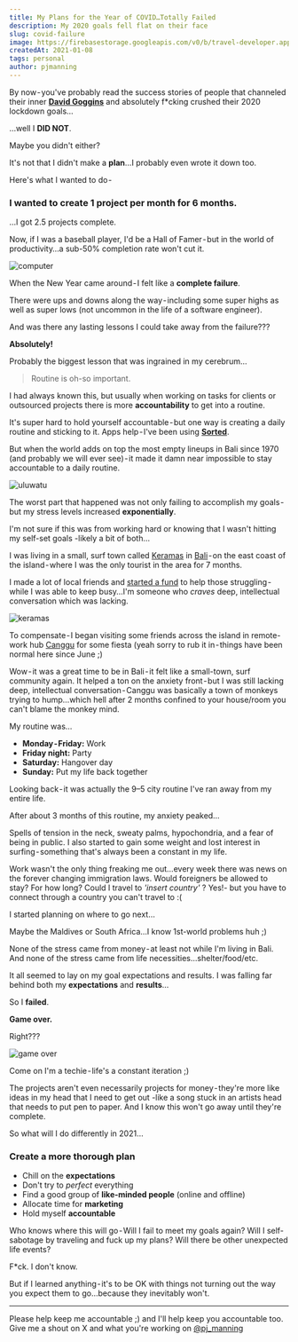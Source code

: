 ```yaml
---
title: My Plans for the Year of COVID…Totally Failed
description: My 2020 goals fell flat on their face
slug: covid-failure
image: https://firebasestorage.googleapis.com/v0/b/travel-developer.appspot.com/o/posts%2Fcovid-failure%2Fcovid-failure-comp.jpg?alt=media&token=14967a59-51ef-4e16-bbf5-48e6374378b2
createdAt: 2021-01-08
tags: personal
author: pjmanning
---
```


By now - you've probably read the success stories of people that channeled their inner <a href="https://amzn.to/3b2yb6p" target="_blank">**David Goggins**</a> and absolutely f\*cking crushed their 2020 lockdown goals…

…well I **DID NOT**.

Maybe you didn't either?

It's not that I didn't make a **plan**…I probably even wrote it down too.

Here's what I wanted to do -

### I wanted to create 1 project per month for 6 months.

…I got 2.5 projects complete.

Now, if I was a baseball player, I'd be a Hall of Famer - but in the world of productivity…a sub-50% completion rate won't cut it.

![computer](https://firebasestorage.googleapis.com/v0/b/travel-developer.appspot.com/o/posts%2Fcovid-failure%2F1-computer.jpg?alt=media&token=8362128b-e182-4320-abeb-e17038a2faec)

When the New Year came around - I felt like a **complete failure**.

There were ups and downs along the way - including some super highs as well as super lows (not uncommon in the life of a software engineer).

And was there any lasting lessons I could take away from the failure???

**Absolutely!**

Probably the biggest lesson that was ingrained in my cerebrum…

> Routine is oh-so important.

I had always known this, but usually when working on tasks for clients or outsourced projects there is more **accountability** to get into a routine.

It's super hard to hold yourself accountable - but one way is creating a daily routine and sticking to it. Apps help - I've been using <a href="http://sortedapp.com/" target="_blank">**Sorted**</a>.

But when the world adds on top the most empty lineups in Bali since 1970 (and probably we will ever see) - it made it damn near impossible to stay accountable to a daily routine.

![uluwatu](https://firebasestorage.googleapis.com/v0/b/travel-developer.appspot.com/o/posts%2Fcovid-failure%2F2-ulus.jpg?alt=media&token=87a68beb-f5ec-40e1-aad9-40c788d90716)

The worst part that happened was not only failing to accomplish my goals - but my stress levels increased **exponentially**.

I'm not sure if this was from working hard or knowing that I wasn't hitting my self-set goals -likely a bit of both…

I was living in a small, surf town called <a href="https://www.surfline.com/surf-report/keramas/5842041f4e65fad6a7708d4e" target="_blank">Keramas</a> in <a href="https://www.google.com/maps/place/Bali/@-8.4559965,114.7913564,10z/data=!3m1!4b1!4m5!3m4!1s0x2dd22f7520fca7d3:0x2872b62cc456cd84!8m2!3d-8.3405389!4d115.0919509" target="_blank">Bali</a> - on the east coast of the island - where I was the only tourist in the area for 7 months.

I made a lot of local friends and <a href="https://www.gofundme.com/f/east-bali-coronavirus-fund?qid=9f16c82d7851b1b27c07cb0d2a510702" target="_blank">started a fund</a> to help those struggling - while I was able to keep busy…I'm someone who _craves_ deep, intellectual conversation which was lacking.

![keramas](https://firebasestorage.googleapis.com/v0/b/travel-developer.appspot.com/o/posts%2Fcovid-failure%2F3-keramas.jpg?alt=media&token=6eb4769a-0c31-4f6f-829a-25f8919db5f5)

To compensate - I began visiting some friends across the island in remote-work hub <a href="https://nomadlist.com/canggu" target="_blank">Canggu</a> for some fiesta (yeah sorry to rub it in - things have been normal here since June ;)

Wow - it was a great time to be in Bali - it felt like a small-town, surf community again. It helped a ton on the anxiety front - but I was still lacking deep, intellectual conversation - Canggu was basically a town of monkeys trying to hump…which hell after 2 months confined to your house/room you can't blame the monkey mind.

My routine was…

-   **Monday - Friday:** Work
-   **Friday night:** Party
-   **Saturday:** Hangover day
-   **Sunday:** Put my life back together

Looking back - it was actually the 9–5 city routine I've ran away from my entire life.

After about 3 months of this routine, my anxiety peaked…

Spells of tension in the neck, sweaty palms, hypochondria, and a fear of being in public. I also started to gain some weight and lost interest in surfing - something that's always been a constant in my life.

Work wasn't the only thing freaking me out…every week there was news on the forever changing immigration laws. Would foreigners be allowed to stay? For how long? Could I travel to _'insert country'_ ? Yes!- but you have to connect through a country you can't travel to :(

I started planning on where to go next…

Maybe the Maldives or South Africa…I know 1st-world problems huh ;)

None of the stress came from money - at least not while I'm living in Bali. And none of the stress came from life necessities…shelter/food/etc.

It all seemed to lay on my goal expectations and results. I was falling far behind both my **expectations** and **results**…

So I **failed**.

**Game over.**

Right???

![game over](https://firebasestorage.googleapis.com/v0/b/travel-developer.appspot.com/o/posts%2Fcovid-failure%2F4-game-over.jpg?alt=media&token=59fbbe6b-2bda-474c-ab0d-fd7dc998b3c1)

Come on I'm a techie - life's a constant iteration ;)

The projects aren't even necessarily projects for money - they're more like ideas in my head that I need to get out -like a song stuck in an artists head that needs to put pen to paper. And I know this won't go away until they're complete.

So what will I do differently in 2021…

### Create a more thorough plan

-   Chill on the **expectations**
-   Don't try to _perfect_ everything
-   Find a good group of **like-minded people** (online and offline)
-   Allocate time for **marketing**
-   Hold myself **accountable**

Who knows where this will go - Will I fail to meet my goals again? Will I self-sabotage by traveling and fuck up my plans? Will there be other unexpected life events?

F\*ck. I don't know.

But if I learned anything - it's to be OK with things not turning out the way you expect them to go…because they inevitably won't.

---

Please help keep me accountable ;) and I'll help keep you accountable too. Give me a shout on X and what you're working on [@pj_manning](https://x.com/pj_manning)
